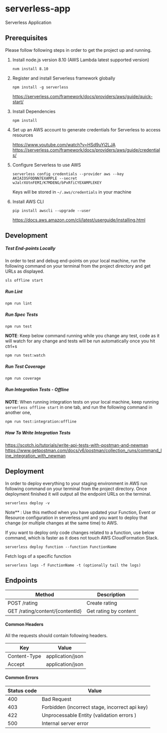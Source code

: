 # serverless-app
Serverless Application 

## Prerequisites

Please follow following steps in order to get the project up and running.

1. Install node.js version 8.10 (AWS Lambda latest supported version)

       nvm install 8.10

2. Register and install Serverless framework globally

       npm install -g serverless
   
   https://serverless.com/framework/docs/providers/aws/guide/quick-start/
   
4. Install Dependencies

       npm install
      
5. Set up an AWS account to generate credentials for Serverless to access resources

   https://www.youtube.com/watch?v=HSd9uYj2LJA
   https://serverless.com/framework/docs/providers/aws/guide/credentials/
   
6. Configure Serverless to use AWS

       serverless config credentials --provider aws --key AKIAIOSFODNN7EXAMPLE --secret wJalrXUtnFEMI/K7MDENG/bPxRfiCYEXAMPLEKEY

   Keys will be stored in `~/.aws/credentials` in your machine
   
7. Install AWS CLI

       pip install awscli --upgrade --user
   
   https://docs.aws.amazon.com/cli/latest/userguide/installing.html
   
## Development

##### Test End-points Locally

In order to test and debug end-points on your local machine, run the following command on your terminal from the 
project directory and get URLs as displayed.

    sls offline start

##### Run Lint

    npm run lint

##### Run Spec Tests

    npm run test
    
**NOTE**: Keep below command running while you change any test, code as it will watch for 
any change and tests will be run automatically once you hit ctrl+s

    npm run test:watch
    
##### Run Test Coverage

    npm run coverage
    
##### Run Integration Tests - Offline

**NOTE**: When running integration tests on your local machine, keep running `serverless offline start` in one tab, and run the following command
in another one,

    npm run test:integration:offline
    
##### How To Write Integration Tests

https://scotch.io/tutorials/write-api-tests-with-postman-and-newman
https://www.getpostman.com/docs/v6/postman/collection_runs/command_line_integration_with_newman
    
## Deployment

In order to deploy everything to your staging environment in AWS run following command on your terminal from the
project directory. Once deployment finished it will output all the endpoint URLs on the terminal.

    serverless deploy -v
    
Note** : Use this method when you have updated your Function, Event or Resource configuration in serverless.yml 
and you want to deploy that change (or multiple changes at the same time) to AWS.

If you want to deploy only code changes related to a function, use below command, which is faster as it does not touch AWS CloudFormation Stack.

    serverless deploy function --function FunctionName
    
Fetch logs of a specific function

    serverless logs -f FunctionName -t (optionally tail the logs)


## Endpoints

| Method                                       |Description                              |
|----------------------------------------------|-----------------------------------------|
| POST /rating                                 | Create rating                           |
| GET /rating/content/{contentId}              | Get rating by content                   |

#### Common Headers

All the requests should contain following headers.

| Key                | Value                                                               |               
|--------------------|---------------------------------------------------------------------|
|Content-Type        | application/json                                            |                                              
|Accept              | application/json                                            |                                                                

#### Common Errors

| Status code  | Value                                            |               
|--------------|--------------------------------------------------|
|400           | Bad Request                                      |                                             
|403           | Forbidden (incorrect stage, incorrect api key)   | 
|422           | Unprocessable Entity (validation errors )        |                                            
|500           | Internal server error                            | 



